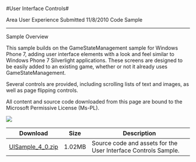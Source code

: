 #User Interface Controls#

Area
User Experience
Submitted
11/8/2010
Code Sample

---

Sample Overview

This sample builds on the GameStateManagement sample for Windows Phone 7, adding user interface elements with a look and feel similar to Windows Phone 7 Silverlight applications. These screens are designed to be easily added to an existing game, whether or not it already uses GameStateManagement.

Several controls are provided, including scrolling lists of text and images, as well as page flipping controls.


All content and source code downloaded from this page are bound to the Microsoft Permissive License (Ms-PL).

![](https://github.com/simondarksidej/XNAGameStudio/blob/master/Images/uisample.png)


 
Download | Size | Description
---|---|---|
[UISample_4_0.zip](https://github.com/simondarksidej/XNAGameStudio/blob/master/Samples/UISample_4_0.zip?raw=true) | 1.02MB | Source code and assets for the User Interface Controls Sample.